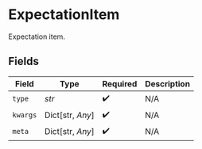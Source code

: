 # ExpectationItem

Expectation item.


## Fields

| Field              | Type               | Required           | Description        |
| ------------------ | ------------------ | ------------------ | ------------------ |
| `type`             | *str*              | :heavy_check_mark: | N/A                |
| `kwargs`           | Dict[str, *Any*]   | :heavy_check_mark: | N/A                |
| `meta`             | Dict[str, *Any*]   | :heavy_check_mark: | N/A                |
